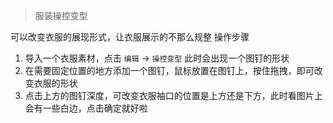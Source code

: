 > 服装操控变型

可以改变衣服的展现形式，让衣服展示的不那么规整
操作步骤

1. 导入一个衣服素材，点击 `编辑` -> `操控变型` 此时会出现一个图钉的形状
2. 在需要固定位置的地方添加一个图钉，鼠标放置在图钉上，按住拖拽，即可改变衣服的形状
3. 点击上方的图钉深度，可改变衣服袖口的位置是上方还是下方，此时看图片上会有一些白边，点击确定就好啦
